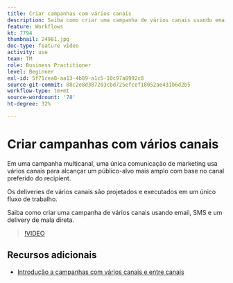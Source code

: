 ```yaml
---
title: Criar campanhas com vários canais
description: Saiba como criar uma campanha de vários canais usando email, SMS e um delivery de mala direta.
feature: Workflows
kt: 7794
thumbnail: 24981.jpg
doc-type: feature video
activity: use
team: TM
role: Business Practitioner
level: Beginner
exl-id: 5f71cea8-aa13-4b89-a1c5-10c97a8992c8
source-git-commit: 88c2e8d387203cbd725efcef18052ae431b6d2b5
workflow-type: tm+mt
source-wordcount: '78'
ht-degree: 32%

---
```


# Criar campanhas com vários canais

Em uma campanha multicanal, uma única comunicação de marketing usa vários canais para alcançar um público-alvo mais amplo com base no canal preferido do recipient.

Os deliveries de vários canais são projetados e executados em um único fluxo de trabalho.

Saiba como criar uma campanha de vários canais usando email, SMS e um delivery de mala direta.

>[!VIDEO](https://video.tv.adobe.com/v/24981?quality=12)

## Recursos adicionais

* [Introdução a campanhas com vários canais e entre canais](/help/orchestrate-campaigns/introduction-to-cross-and-multi-channel-campaigns.md)
